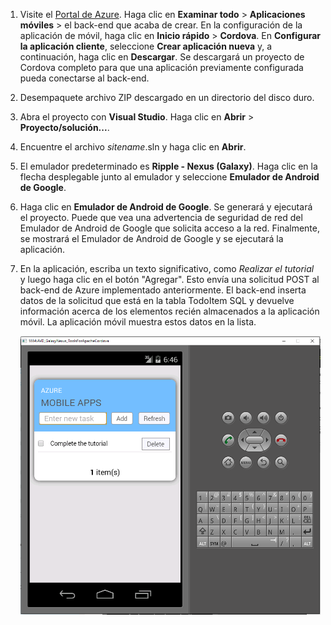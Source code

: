 
1. Visite el [Portal de Azure]. Haga clic en **Examinar todo** > **Aplicaciones móviles** > el back-end que acaba de crear. En la configuración de la aplicación de móvil, haga clic en **Inicio rápido** > **Cordova**. En **Configurar la aplicación cliente**, seleccione **Crear aplicación nueva** y, a continuación, haga clic en **Descargar**. Se descargará un proyecto de Cordova completo para que una aplicación previamente configurada pueda conectarse al back-end.

2. Desempaquete archivo ZIP descargado en un directorio del disco duro.

3. Abra el proyecto con **Visual Studio**. Haga clic en **Abrir** > **Proyecto/solución...**.

4. Encuentre el archivo _sitename_.sln y haga clic en **Abrir**.

5. El emulador predeterminado es **Ripple - Nexus (Galaxy)**. Haga clic en la flecha desplegable junto al emulador y seleccione **Emulador de Android de Google**.

6. Haga clic en **Emulador de Android de Google**. Se generará y ejecutará el proyecto. Puede que vea una advertencia de seguridad de red del Emulador de Android de Google que solicita acceso a la red. Finalmente, se mostrará el Emulador de Android de Google y se ejecutará la aplicación.

7. En la aplicación, escriba un texto significativo, como _Realizar el tutorial_ y luego haga clic en el botón "Agregar". Esto envía una solicitud POST al back-end de Azure implementado anteriormente. El back-end inserta datos de la solicitud que está en la tabla TodoItem SQL y devuelve información acerca de los elementos recién almacenados a la aplicación móvil. La aplicación móvil muestra estos datos en la lista.

    ![](./media/app-service-mobile-cordova-quickstart/quickstart-startup.png)

[Portal de Azure]: https://portal.azure.com/

<!---HONumber=AcomDC_0211_2016-->